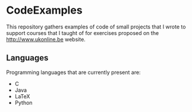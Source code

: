 # CodeExamples

This repository gathers examples of code of small projects that I wrote to support courses that I taught of for exercises proposed on the http://www.ukonline.be website.

## Languages

Programming languages that are currently present are:

- C
- Java
- LaTeX
- Python
